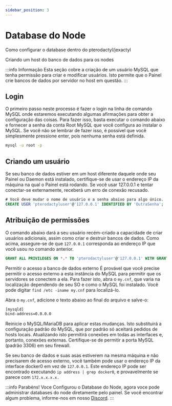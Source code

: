 ```yaml
---
sidebar_position: 3
---
```


# Database do Node
Como configurar o database dentro do pterodactyl/jexactyl

Criando um host do banco de dados para os nodes

:::info Informação
Esta seção cobre a criação de um usuário MySQL que tenha permissão para criar e modificar usuários. Isto permite que o Painel crie bancos de dados por servidor no host em questão.
:::

## Login

O primeiro passo neste processo é fazer o login na linha de comando MySQL onde estaremos executando algumas afirmações para obter a configuração das coisas. Para fazer isso, basta executar o comando abaixo e fornecer a senha da conta Root MySQL que você configura ao instalar o MySQL. Se você não se lembrar de fazer isso, é possível que você simplesmente pressione enter, pois nenhuma senha está definida.

```bash
mysql -u root -p
```


## Criando um usuário

Se seu banco de dados estiver em um host diferente daquele onde seu Painel ou Daemon está instalado, certifique-se de usar o endereço IP da máquina na qual o Painel está rodando. Se você usar 127.0.0.1 e tentar conectar-se externamente, receberá um erro de conexão recusado.

```sql
# Você deve mudar o nome de usuário e a senha abaixo para algo único.
CREATE USER 'pterodactyluser'@'127.0.0.1' IDENTIFIED BY 'OutraSenha';
```

## Atribuição de permissões

O comando abaixo dará a seu usuário recém-criado a capacidade de criar usuários adicionais, assim como criar e destruir bancos de dados. Como acima, assegure-se de que ``127.0.0.1`` corresponda ao endereço IP que você usou no comando anterior.

```sql
GRANT ALL PRIVILEGES ON *.* TO 'pterodactyluser'@'127.0.0.1' WITH GRANT OPTION;
```

Permitir o acesso a banco de dados externo
É provável que você precise permitir o acesso externo a esta instância do MySQL para permitir que os servidores se conectem a ela. Para fazer isto, abra o ``my.cnf``, que varia na localização dependendo de seu SO e como o MySQL foi instalado. Você pode digitar ``find /etc -iname my.cnf`` para localizá-lo.

Abra o ``my.cnf``, adicione o texto abaixo ao final do arquivo e salve-o:

```bash
[mysqld]
bind-address=0.0.0.0
```

Reinicie o MySQL/MariaDB para aplicar estas mudanças. Isto substituirá a configuração padrão do MySQL, que por padrão só aceitará pedidos de hosts locais. Atualizando isto permitirá conexões em todas as interfaces e, portanto, conexões externas. Certifique-se de permitir a porta MySQL (padrão 3306) em seu firewall.

Se seu banco de dados e suas asas estiverem na mesma máquina e não precisarem de acesso externo, você também pode usar o endereço IP da interface docker0 em vez de ``127.0.0.1``. Este endereço IP pode ser encontrado executando ``ip address | grep docker0``, e provavelmente se parece com ``172.x.x.x.x.``

:::info Parabéns!
Voce Configurou o Database do Node, agora voce pode administrar databases do node diretamente pelo painel.
Se você encontrar algum problema, informe-nos em nosso [Discord](https://discord.gg/8r7n7mU33R).
:::
